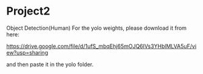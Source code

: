 # Project2
Object Detection(Human)
For the yolo weights, please download it from here:

https://drive.google.com/file/d/1ufS_mbqEhj65mOJQ6IVs3YHblMLVA5uF/view?usp=sharing

and then paste it in the yolo folder.

